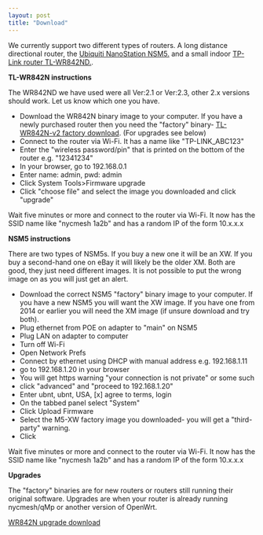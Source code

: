 ```yaml
---
layout: post
title: "Download"
---
```


We currently support two different types of routers. A long distance directional router, the [Ubiquiti NanoStation NSM5.](http://www.amazon.com/s/url=search-alias%3Daps&field-keywords=Ubiquiti+NSM5) and a small indoor [TP-Link router TL-WR842ND.](http://www.amazon.com/s/url=search-alias%3Daps&field-keywords=WR842ND).

**TL-WR842N instructions**

The WR842ND we have used were all Ver:2.1 or Ver:2.3, other 2.x versions should work. Let us know which one you have.

* Download the WR842N binary image to your computer. If you have a newly purchased router then you need the "factory" binary- [TL-WR842N-v2 factory download](TP-Link-TL-WR842N-v2-nycmesh-factory-20150612_1711.bin). (For upgrades see below)
* Connect to the router via Wi-Fi. It has a name like "TP-LINK_ABC123"
* Enter the "wireless password/pin" that is printed on the bottom of the router e.g. "12341234"
* In your browser, go to 192.168.0.1
* Enter name: admin, pwd: admin
* Click System Tools>Firmware upgrade
* Click "choose file" and select the image you downloaded and click "upgrade"

Wait five minutes or more and connect to the router via Wi-Fi. It now has the SSID name like "nycmesh 1a2b" and has a random IP of the form 10.x.x.x

**NSM5 instructions**

There are two types of NSM5s. If you buy a new one it will be an XW. If you buy a second-hand one on eBay it will likely be the older XM. Both are good, they just need different images. It is not possible to put the wrong image on as you will just get an alert.

* Download the correct NSM5 "factory" binary image to your computer. If you have a new NSM5 you will want the XW image. If you have one from 2014 or earlier you will need the XM image (if unsure download and try both).
* Plug ethernet from POE on adapter to "main" on NSM5
* Plug LAN on adapter to computer
* Turn off Wi-Fi
* Open Network Prefs
* Connect by ethernet using DHCP with manual address e.g. 192.168.1.11
* go to 192.168.1.20 in your browser
* You will get https warning "your connection is not private" or some such
* click "advanced" and "proceed to 192.168.1.20"
* Enter ubnt, ubnt, USA, [x] agree to terms, login
* On the tabbed panel select "System"
* Click Upload Firmware <choose file>
* Select the M5-XW factory image you downloaded- you will get a "third-party" warning.
* Click <update>
	
Wait five minutes or more and connect to the router via Wi-Fi. It now has the SSID name like "nycmesh 1a2b" and has a random IP of the form 10.x.x.x

**Upgrades**

The "factory" binaries are for new routers or routers still running their original software.
Upgrades are when your router is already running nycmesh/qMp or another version of OpenWrt.

[WR842N upgrade download](TP-Link-TL-WR842N-v2-nycmesh-sysupgrade-20150612_1711.bin)




 

